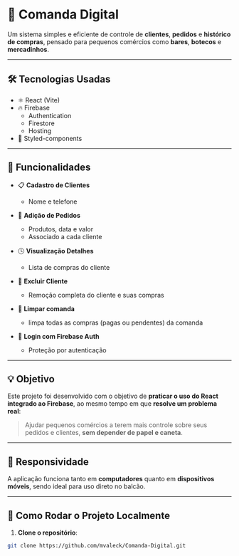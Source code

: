 # 🧾 Comanda Digital

Um sistema simples e eficiente de controle de **clientes**, **pedidos** e **histórico de compras**, pensado para pequenos comércios como **bares**, **botecos** e **mercadinhos**.

---

## 🛠️ Tecnologias Usadas

- ⚛️ React (Vite)
- 🔥 Firebase
  - Authentication
  - Firestore
  - Hosting
- 💅 Styled-components

---

## 🚀 Funcionalidades

- 📋 **Cadastro de Clientes**
  - Nome e telefone

- 🍻 **Adição de Pedidos**
  - Produtos, data e valor
  - Associado a cada cliente

- 🕓 **Visualização Detalhes**
  - Lista de compras do cliente

- 🧹 **Excluir Cliente**
  - Remoção completa do cliente e suas compras

- 🧹 **Limpar comanda**
   - limpa todas as compras (pagas ou pendentes) da comanda

- 🔐 **Login com Firebase Auth**
  - Proteção por autenticação

---

## 💡 Objetivo

Este projeto foi desenvolvido com o objetivo de **praticar o uso do React integrado ao Firebase**, ao mesmo tempo em que **resolve um problema real**:  
> Ajudar pequenos comércios a terem mais controle sobre seus pedidos e clientes, **sem depender de papel e caneta**.

---

## 📱 Responsividade

A aplicação funciona tanto em **computadores** quanto em **dispositivos móveis**, sendo ideal para uso direto no balcão.

---

## 🔧 Como Rodar o Projeto Localmente

1. **Clone o repositório**:

```bash
git clone https://github.com/mvaleck/Comanda-Digital.git
